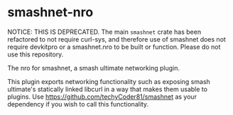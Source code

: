 # smashnet-nro
NOTICE: THIS IS DEPRECATED. The main `smashnet` crate has been refactored to not require curl-sys, and therefore use of smashnet does not require devkitpro or a smashnet.nro to be built or function. Please do not use this repository.

The nro for smashnet, a smash ultimate networking plugin.

This plugin exports networking functionality such as exposing smash ultimate's statically linked libcurl in a way that makes them usable to plugins. Use https://github.com/techyCoder81/smashnet as your dependency if you wish to call this functionality.
